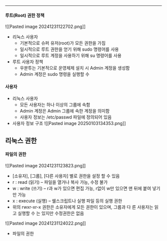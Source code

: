 
---
#### 루트(Root) 권한 정책
![[Pasted image 20241231122702.png]]
- 리눅스 사용자 
	- 기본적으로 슈퍼 유저(root)가 모든 권한을 가짐 
	- 일시적으로 루트 권한을 얻기 위해 sudo 명령어를 사용 
	- 일시적으로 루트 계정을 사용하기 위해 su 명령어를 사용 
- 루트 사용자 정책 
	- 우분투는 기본적으로 운영체제 설치 시 Admin 계정을 생성함 
	- Admin 계정은 sudo 명령을 실행할 수 
#### 사용자
- 리눅스 사용자 
	- 모든 사용자는 하나 이상의 그룹에 속함 
	- Admin 계정은 Admin 그룹에 속한 계정을 의미함 
	- 사용자 정보는 /etc/passwd 파일에 정의되어 있음
- 사용자 정보 구조
![[Pasted image 20250103134353.png]]

## 리눅스 권한
#### 파일의 권한
![[Pasted image 20241231123823.png]]
-  [소유자], [그룹], [다른 사용자] 별로 권한을 설정 할 수 있음 
- r : read (읽기) – 파일을 열거나 복사 가능, 수정 불가 
- w : write (쓰기) – r과 w가 있으면 편집 가능, r없이 w만 있으면 맨 뒤에 붙여 넣기만 가능 
- x : execute (실행) – 쉘스크립트나 실행 파일 등의 실행 권한
- 위의 rwxr-xr-x 권한은 소유자에게 모든 권한이 있으며, 그룹과 다 른 사용자는 읽고 실행할 수 는 있지만 수정권한은 없음

![[Pasted image 20241231124022.png]]
- 파일의 권한

